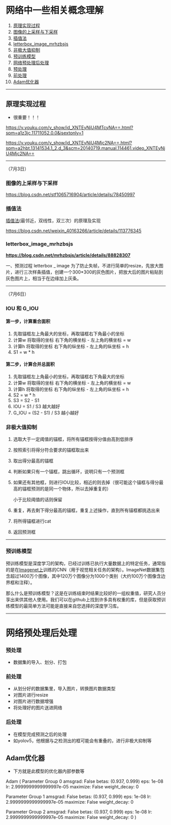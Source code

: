 # 网络中一些相关概念理解

1. [原理实现过程](##原理实现过程)
2. [图像的上采样与下采样](###图像的上采样余下采样)
3. [插值法](###插值法)
4. [letterbox_image_mrhzbsjs](###letterbox_image_mrhzbsjs)
5. [非极大值抑制](###非极大值抑制)
6. [预训练模型](###预训练模型)
7. [网络预处理后处理](##网络预处理后处理)
8. [预处理](###预处理)
9. [前处理](###前处理)
10. [Adam优化器](#Adam优化器)

---



## 原理实现过程

- 很重要！！！

https://v.youku.com/v_show/id_XNTEyNjU4MTcyNA==.html?spm=a1z3jc.11711052.0.0&isextonly=1

https://v.youku.com/v_show/id_XNTEyNjU4Mjc2NA==.html?spm=a2hbt.13141534.1_2.d_3&scm=20140719.manual.114461.video_XNTEyNjU4Mjc2NA==

-------



（7月3日）

### 图像的上采样与下采样

https://blog.csdn.net/stf1065716904/article/details/78450997



### 插值法

[插值法](https://so.csdn.net/so/search?q=插值法&spm=1001.2101.3001.7020)(最邻近，双线性，双三次）的原理及实现

https://blog.csdn.net/weixin_40163266/article/details/113776345



### letterbox_image_mrhzbsjs

**https://blog.csdn.net/mrhzbsjs/article/details/88828307**

一、预测过程 letterbox _ image 为了防止失帧，不进行简单的resize，先放大图片，进行三次样条插值，创建一个300*300的灰色图片，把放大后的图片粘贴到灰色图片上，相当于在边缘加上灰条。

---



（7月6日）

### IOU  和 G_IOU

#### 第一步，计算重合面积

1. 先取锚框左上角最大的坐标，再取锚框右下角最小的坐标
2. 计算w  将取得的坐标  右下角的横坐标 - 左上角的横坐标 = w
3. 计算h  将取得的坐标  右下角的纵坐标 - 左上角的纵坐标 = h
4. S1 = w * h

#### 第二步，计算合并总面积

1. 先取锚框左上角最小的坐标，再取锚框右下角最大的坐标
2. 计算w  将取得的坐标  右下角的横坐标 - 左上角的横坐标 = w
3. 计算h  将取得的坐标  右下角的纵坐标 - 左上角的纵坐标 = h
4. S2 = w * h
5. S3 =  S2 - S1
6. IOU = S1 / S3  越大越好
7. G_IOU = (S2 - S1) / S3  越小越好



### 非极大值抑制

1. 选取大于一定阈值的锚框，将所有锚框按得分值由高到低排序

2. 按照索引将得分符合要求的锚框取出来

3. 取出得分最高的锚框

4. 判断如果只有一个锚框，跳出循环，说明只有一个预测框

5. 如果还有其他框，则进行IOU比较，相近的则去掉（很可能这个锚框与得分最高的锚框预测的是同一个物体，所以去掉重复的）

   小于比较阈值的话则保留

6. 重复，再去剩下得分最高的锚框，重复上述操作，直到所有锚框都挑选出来

7. 将所得锚框进行cat

8. 返回预测框

---



### 预训练模型

预训练模型是深度学习的架构，已经过训练已执行大量数据上的特定任务，通常指的是在[Imagenet上](https://links.jianshu.com/go?to=http%3A%2F%2Fimage-net.org%2F)训练的CNN（用于视觉相关任务的架构）。ImageNet数据集包含超过1400万个图像，其中120万个图像分为1000个类别（大约100万个图像含边界框和注释）。

那么什么是预训练模型？这是在训练结束时结果比较好的一组权重值，研究人员分享出来供其他人使用。我们可以在github上找到许多具有权重的库，但是获取预训练模型的最简单方法可能是直接来自您选择的深度学习库。



---



# 网络预处理后处理

### 预处理

- 数据集的导入、划分、打包

### 前处理

- 从划分好的数据集里，导入图片，转换图片数据类型
- 对图片进行resize
- 对图片进行数据增强
- 将处理好的图片送进网络

### 后处理

- 在模型完成预测之后的处理
- 如yolov5，他根据与之检测出的框可能会有重叠的，进行非极大抑制等



## Adam优化器

- 下方就是此模型的优化器内部参数等

Adam (
Parameter Group 0
    amsgrad: False
    betas: (0.937, 0.999)
    eps: 1e-08
    lr: 2.9999999999999997e-05
    maximize: False
    weight_decay: 0

Parameter Group 1
    amsgrad: False
    betas: (0.937, 0.999)
    eps: 1e-08
    lr: 2.9999999999999997e-05
    maximize: False
    weight_decay: 0

Parameter Group 2
    amsgrad: False
    betas: (0.937, 0.999)
    eps: 1e-08
    lr: 2.9999999999999997e-05
    maximize: False
    weight_decay: 0
)
